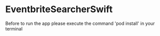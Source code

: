 # EventbriteSearcherSwift

Before to run the app please execute the command 'pod install' in your terminal